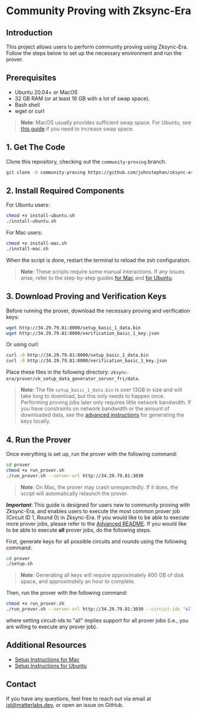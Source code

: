 # Community Proving with Zksync-Era

## Introduction
This project allows users to perform community proving using Zksync-Era. Follow the steps below to set up the necessary environment and run the prover.

## Prerequisites
- Ubuntu 20.04+ or MacOS
- 32 GB RAM (or at least 16 GB with a lot of swap space).
- Bash shell
- wget or curl

> **Note**: MacOS usually provides sufficient swap space. For Ubuntu, see [this guide](https://askubuntu.com/questions/178712/how-to-increase-swap-space) if you need to increase swap space.

## 1. Get The Code

Clone this repository, checking out the `community-proving` branch.

```bash
git clone -b community-proving https://github.com/johnstephan/zksync-era.git
```

## 2. Install Required Components
For Ubuntu users:
```bash
chmod +x install-ubuntu.sh
./install-ubuntu.sh
```

For Mac users:
```bash
chmod +x install-mac.sh
./install-mac.sh
```

When the script is done, restart the terminal to reload the zsh configuration.

> **Note**: These scripts require some manual interactions. If any issues arise, refer to the step-by-step guides [for Mac](./setup_instructions_mac.md) and [for Ubuntu](./setup_instructions_ubuntu.md).

## 3. Download Proving and Verification Keys
Before running the prover, download the necessary proving and verification keys:

```bash
wget http://34.29.79.81:8000/setup_basic_1_data.bin
wget http://34.29.79.81:8000/verification_basic_1_key.json
```
Or using curl:
```bash
curl -O http://34.29.79.81:8000/setup_basic_1_data.bin
curl -O http://34.29.79.81:8000/verification_basic_1_key.json
```
Place these files in the following directory: `zksync-era/prover/vk_setup_data_generator_server_fri/data`.

> **Note**: The file `setup_basic_1_data.bin` is over 13GB in size and will take long to download, but this only needs to happen once. Performing proving jobs later only requires little network bandwidth. If you have constraints on network bandwidth or the amount of downloaded data, see the [advanced instructions](./README_advanced.md) for generating the keys locally.

## 4. Run the Prover
Once everything is set up, run the prover with the following command:
```bash
cd prover
chmod +x run_prover.sh
./run_prover.sh --server-url http://34.29.79.81:3030
```
> **Note**: On Mac, the prover may crash unexpectedly. If it does, the script will automatically relaunch the prover.

***Important***: This guide is designed for users new to community proving with Zksync-Era, and enables users to execute the most common prover job (Circuit ID 1, Round 0) in Zksync-Era.
If you would like to be able to execute more prover jobs, please refer to the [Advanced README](./README_advanced.md).
If you would like to be able to execute **all** prover jobs, do the following steps.

First, generate keys for all possible circuits and rounds using the following command:

```bash
cd prover
./setup.sh
```
> **Note**: Generating all keys will require approximately 400 GB of disk space, and approximately an hour to complete.

Then, run the prover with the following command:
```bash
chmod +x run_prover.sh
./run_prover.sh --server-url http://34.29.79.81:3030 --circuit-ids "all"
```
where setting circuit-ids to "all" implies support for all prover jobs (i.e., you are willing to execute any prover job).

## Additional Resources
- [Setup Instructions for Mac](./setup_instructions_mac.md)
- [Setup Instructions for Ubuntu](./setup_instructions_ubuntu.md)

## Contact
If you have any questions, feel free to reach out via email at [jst@matterlabs.dev](mailto:jst@matterlabs.dev), or open an issue on GitHub.
